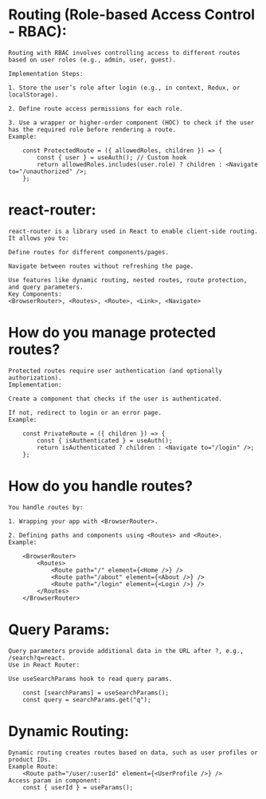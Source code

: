 # Routing (Role-based Access Control - RBAC):
    Routing with RBAC involves controlling access to different routes based on user roles (e.g., admin, user, guest).

    Implementation Steps:

    1. Store the user’s role after login (e.g., in context, Redux, or localStorage).

    2. Define route access permissions for each role.

    3. Use a wrapper or higher-order component (HOC) to check if the user has the required role before rendering a route.
    Example:

        const ProtectedRoute = ({ allowedRoles, children }) => {
            const { user } = useAuth(); // Custom hook
            return allowedRoles.includes(user.role) ? children : <Navigate to="/unauthorized" />;
        };

# react-router:
    react-router is a library used in React to enable client-side routing. It allows you to:

    Define routes for different components/pages.

    Navigate between routes without refreshing the page.

    Use features like dynamic routing, nested routes, route protection, and query parameters.
    Key Components:
    <BrowserRouter>, <Routes>, <Route>, <Link>, <Navigate>

# How do you manage protected routes?
    Protected routes require user authentication (and optionally authorization).
    Implementation:

    Create a component that checks if the user is authenticated.

    If not, redirect to login or an error page.
    Example:

        const PrivateRoute = ({ children }) => {
            const { isAuthenticated } = useAuth();
            return isAuthenticated ? children : <Navigate to="/login" />;
        };

# How do you handle routes?
    You handle routes by:

    1. Wrapping your app with <BrowserRouter>.

    2. Defining paths and components using <Routes> and <Route>.
    Example:

        <BrowserRouter>
            <Routes>
                <Route path="/" element={<Home />} />
                <Route path="/about" element={<About />} />
                <Route path="/login" element={<Login />} />
            </Routes>
        </BrowserRouter>


# Query Params:
    Query parameters provide additional data in the URL after ?, e.g., /search?q=react.
    Use in React Router:

    Use useSearchParams hook to read query params.

        const [searchParams] = useSearchParams();
        const query = searchParams.get("q");

# Dynamic Routing:
    Dynamic routing creates routes based on data, such as user profiles or product IDs.
    Example Route:
        <Route path="/user/:userId" element={<UserProfile />} />
    Access param in component:
        const { userId } = useParams();





